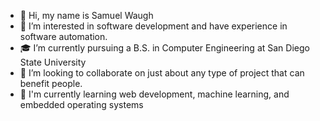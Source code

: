 - 👋 Hi, my name is Samuel Waugh
- 👀 I’m interested in software development and have experience in software automation.
- 🎓 I’m currently pursuing a B.S. in Computer Engineering at San Diego State University
- 💞️ I’m looking to collaborate on just about any type of project that can benefit people.
- 🌱 I'm currently learning web development, machine learning, and embedded operating systems

<!---
swaugh64/swaugh64 is a ✨ special ✨ repository because its `README.md` (this file) appears on your GitHub profile.
You can click the Preview link to take a look at your changes.
--->

